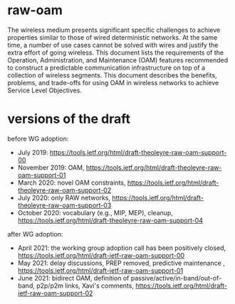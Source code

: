 # raw-oam
The wireless medium presents significant specific challenges to achieve
properties similar to those of wired deterministic networks. At the same
time, a number of use cases cannot be solved with wires and justify the
extra effort of going wireless. This document lists the requirements of
the Operation, Administration, and Maintenance (OAM) features recommended to construct a predictable communication infrastructure on top of a collection of wireless segments.  This document describes the benefits, problems, and trade-offs for using OAM in wireless networks to achieve Service Level Objectives.

# versions of the draft

before WG adoption:
* July 2019: https://tools.ietf.org/html/draft-theoleyre-raw-oam-support-00
* November 2019: OAM, https://tools.ietf.org/html/draft-theoleyre-raw-oam-support-01
* March 2020: novel OAM constraints, https://tools.ietf.org/html/draft-theoleyre-raw-oam-support-02
* July 2020: only RAW networks, https://tools.ietf.org/html/draft-theoleyre-raw-oam-support-03
* October 2020: vocabulary (e.g., MIP, MEP), cleanup, https://tools.ietf.org/html/draft-theoleyre-raw-oam-support-04

after WG adoption:
* April 2021: the working group adoption call has been positively closed, https://tools.ietf.org/html/draft-ietf-raw-oam-support-00
* May 2021: delay discussions, PREP removed, predictive maintenance , https://tools.ietf.org/html/draft-ietf-raw-oam-support-01
* June 2021: bidirect OAM, definition of passive/active/in-band/out-of-band, p2p/p2m links, Xavi's comments,  https://tools.ietf.org/html/draft-ietf-raw-oam-support-02

